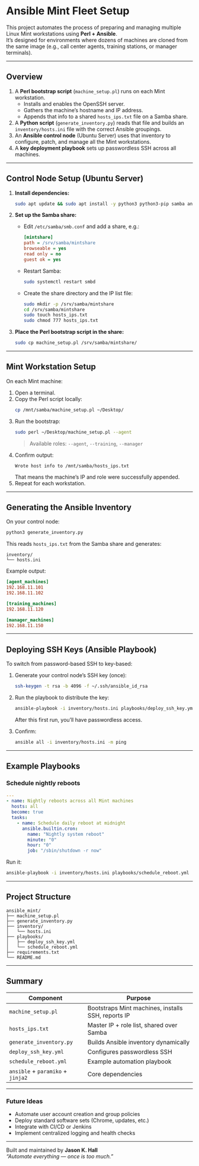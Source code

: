 # Ansible Mint Fleet Setup

This project automates the process of preparing and managing multiple Linux Mint workstations using **Perl + Ansible**.  
It’s designed for environments where dozens of machines are cloned from the same image (e.g., call center agents, training stations, or manager terminals).

---

## Overview

1. A **Perl bootstrap script** (`machine_setup.pl`) runs on each Mint workstation.
   - Installs and enables the OpenSSH server.
   - Gathers the machine’s hostname and IP address.
   - Appends that info to a shared `hosts_ips.txt` file on a Samba share.
2. A **Python script** (`generate_inventory.py`) reads that file and builds an `inventory/hosts.ini` file with the correct Ansible groupings.
3. An **Ansible control node** (Ubuntu Server) uses that inventory to configure, patch, and manage all the Mint workstations.
4. A **key deployment playbook** sets up passwordless SSH across all machines.

---

## Control Node Setup (Ubuntu Server)

1. **Install dependencies:**

   ```bash
   sudo apt update && sudo apt install -y python3 python3-pip samba ansible perl
   ```

2. **Set up the Samba share:**

   - Edit `/etc/samba/smb.conf` and add a share, e.g.:
     ```ini
     [mintshare]
     path = /srv/samba/mintshare
     browseable = yes
     read only = no
     guest ok = yes
     ```
   - Restart Samba:
     ```bash
     sudo systemctl restart smbd
     ```
   - Create the share directory and the IP list file:
     ```bash
     sudo mkdir -p /srv/samba/mintshare
     cd /srv/samba/mintshare
     sudo touch hosts_ips.txt
     sudo chmod 777 hosts_ips.txt
     ```

3. **Place the Perl bootstrap script in the share:**
   ```bash
   sudo cp machine_setup.pl /srv/samba/mintshare/
   ```

---

## Mint Workstation Setup

On each Mint machine:

1. Open a terminal.
2. Copy the Perl script locally:
   ```bash
   cp /mnt/samba/machine_setup.pl ~/Desktop/
   ```
3. Run the bootstrap:
   ```bash
   sudo perl ~/Desktop/machine_setup.pl --agent
   ```
   > Available roles: `--agent`, `--training`, `--manager`
4. Confirm output:
   ```
   Wrote host info to /mnt/samba/hosts_ips.txt
   ```
   That means the machine’s IP and role were successfully appended.
5. Repeat for each workstation.

---

## Generating the Ansible Inventory

On your control node:

```bash
python3 generate_inventory.py
```

This reads `hosts_ips.txt` from the Samba share and generates:

```
inventory/
└── hosts.ini
```

Example output:

```ini
[agent_machines]
192.168.11.101
192.168.11.102

[training_machines]
192.168.11.120

[manager_machines]
192.168.11.150
```

---

## Deploying SSH Keys (Ansible Playbook)

To switch from password-based SSH to key-based:

1. Generate your control node’s SSH key (once):

   ```bash
   ssh-keygen -t rsa -b 4096 -f ~/.ssh/ansible_id_rsa
   ```

2. Run the playbook to distribute the key:

   ```bash
   ansible-playbook -i inventory/hosts.ini playbooks/deploy_ssh_key.yml --ask-pass --ask-become-pass
   ```

   After this first run, you’ll have passwordless access.

3. Confirm:
   ```bash
   ansible all -i inventory/hosts.ini -m ping
   ```

---

## Example Playbooks

### Schedule nightly reboots

```yaml
---
- name: Nightly reboots across all Mint machines
  hosts: all
  become: true
  tasks:
    - name: Schedule daily reboot at midnight
      ansible.builtin.cron:
        name: "Nightly system reboot"
        minute: "0"
        hour: "0"
        job: "/sbin/shutdown -r now"
```

Run it:

```bash
ansible-playbook -i inventory/hosts.ini playbooks/schedule_reboot.yml
```

---

## Project Structure

```
ansible_mint/
├── machine_setup.pl
├── generate_inventory.py
├── inventory/
│   └── hosts.ini
├── playbooks/
│   ├── deploy_ssh_key.yml
│   └── schedule_reboot.yml
├── requirements.txt
└── README.md
```

---

## Summary

| Component                         | Purpose                                            |
| --------------------------------- | -------------------------------------------------- |
| `machine_setup.pl`                | Bootstraps Mint machines, installs SSH, reports IP |
| `hosts_ips.txt`                   | Master IP + role list, shared over Samba           |
| `generate_inventory.py`           | Builds Ansible inventory dynamically               |
| `deploy_ssh_key.yml`              | Configures passwordless SSH                        |
| `schedule_reboot.yml`             | Example automation playbook                        |
| `ansible` + `paramiko` + `jinja2` | Core dependencies                                  |

---

### Future Ideas

- Automate user account creation and group policies
- Deploy standard software sets (Chrome, updates, etc.)
- Integrate with CI/CD or Jenkins
- Implement centralized logging and health checks

---

Built and maintained by **Jason K. Hall**  
_“Automate everything — once is too much.”_
